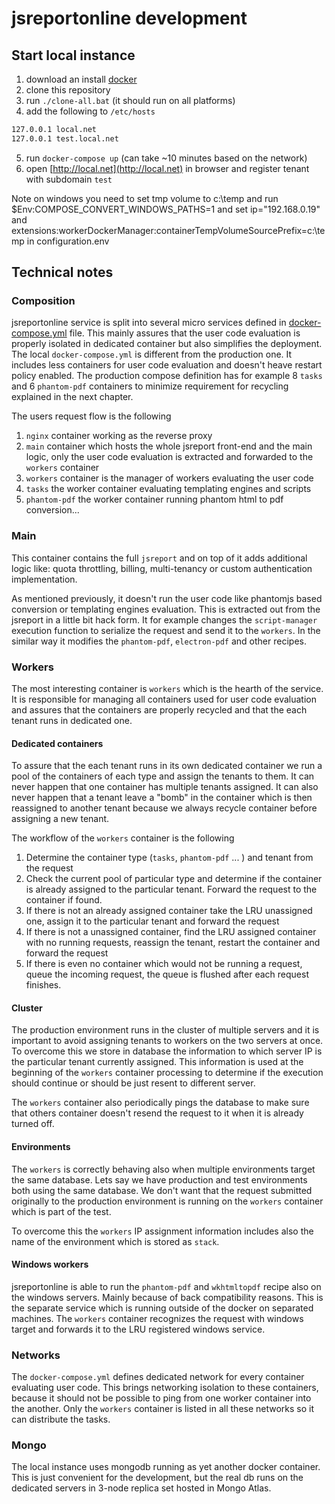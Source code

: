 # jsreportonline development

## Start local instance
1. download an install [docker](https://www.docker.com/community-edition#/download)
2. clone this repository
3. run `./clone-all.bat` (it should run on all platforms)
4. add the following to `/etc/hosts`
```sh
127.0.0.1 local.net 
127.0.0.1 test.local.net
```
5. run `docker-compose up` (can take ~10 minutes based on the network)
6. open [http://local.net](http://local.net) in browser and register tenant with subdomain `test`

Note on windows you need to set tmp volume to c:\\temp and run $Env:COMPOSE_CONVERT_WINDOWS_PATHS=1
and set ip="192.168.0.19" and extensions:workerDockerManager:containerTempVolumeSourcePrefix=c:\temp in configuration.env

## Technical notes

### Composition
jsreportonline service is split into several micro services defined in [docker-compose.yml](https://github.com/jsreportonline/local-dev/blob/master/docker-compose.yml) file. This mainly assures that the user code evaluation is properly isolated in dedicated container but also simplifies the deployment. The local `docker-compose.yml` is different from the production one. It includes less containers for user code evaluation and doesn't heave restart policy enabled. The production compose definition has for example 8 `tasks` and 6 `phantom-pdf` 
containers to minimize requirement for recycling explained in the next chapter. 

The users request flow is the following

1. `nginx` container working as the reverse proxy
2. `main` container which hosts the whole jsreport front-end and the main logic, only the user code evaluation is extracted and forwarded to the `workers` container
3. `workers` container is the manager of workers evaluating the user code
4. `tasks` the worker container evaluating templating engines and scripts
5. `phantom-pdf` the worker container running phantom html to pdf conversion...

### Main
This container contains the full `jsreport` and on top of it adds additional logic like: quota throttling, billing, multi-tenancy or custom authentication implementation. 

As mentioned previously, it doesn't run the user code like phantomjs based conversion or templating engines evaluation. This is extracted out from the jsreport in a little bit hack form. It for example changes the `script-manager` execution function to serialize the request and send it to the `workers`. In the similar way it modifies the `phantom-pdf`, `electron-pdf` and other recipes.

### Workers

The most interesting container is `workers` which is the hearth of the service. It is responsible for managing all containers used for user code evaluation and assures that the containers are properly recycled and that the each tenant runs in dedicated one.

#### Dedicated containers
To assure that the each tenant runs in its own dedicated container we run a pool of the containers of each type and assign the tenants to them. It can never happen that one container has multiple tenants assigned. It can also never happen that a tenant leave a "bomb" in the container which is then reassigned to another tenant because we always recycle container before assigning a new tenant.

The workflow of the `workers` container is the following

1. Determine the container type (`tasks`, `phantom-pdf` ... ) and tenant from the request
2. Check the current pool of particular type and determine if the container is already assigned to the particular tenant. Forward the request to the container if found.
3. If there is not an already assigned container take the LRU unassigned one, assign it to the particular tenant and forward the request
4. If there is not a unassigned container, find the LRU assigned container with no running requests, reassign the tenant, restart the container and forward the request
5. If there is even no container which would not be running a request, queue the incoming request, the queue is flushed after each request finishes.

#### Cluster

The production environment runs in the cluster of multiple servers and it is important to avoid assigning tenants to workers on the two servers at once. To overcome this we store in database the information to which server IP is the particular tenant currently assigned. This information is used at the beginning of the `workers` container processing to determine if the execution should continue or should be just resent to different server.

The `workers` container also periodically pings the database to make sure that others container doesn't resend the request to it when it is already turned off.

#### Environments

The `workers` is correctly behaving also when multiple environments target the same database. Lets say we have production and test environments both using the same database. We don't want that the request submitted originally to the production environment is running on the `workers` container which is part of the test.

To overcome this the `workers` IP assignment information includes also the name of the environment which is stored as `stack`.

#### Windows workers

jsreportonline is able to run the `phantom-pdf` and `wkhtmltopdf` recipe also on the windows servers. Mainly because of back compatibility reasons.  This is the separate service which is running outside of the docker on separated machines. The `workers` container recognizes the request with windows target and forwards it to the LRU registered windows service.

### Networks
The `docker-compose.yml` defines dedicated network for every container evaluating user code. This brings networking isolation to these containers, because it should not be possible to ping from one worker container into the another. Only the `workers` container is listed in all these networks so it can distribute the tasks. 

### Mongo
The local instance uses mongodb running as yet another docker container. This is just convenient for the development, but the real db runs on the dedicated servers in 3-node replica set hosted in Mongo Atlas.




